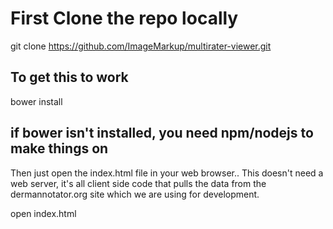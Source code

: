# First Clone the repo locally

git clone https://github.com/ImageMarkup/multirater-viewer.git



## To get this to work

bower install
## if bower isn't installed, you need npm/nodejs to make things on

Then just open the index.html file in your web browser.. 
This doesn't need a web server, it's all client side code that pulls the
data from the dermannotator.org site which we are using for development.

open index.html 
